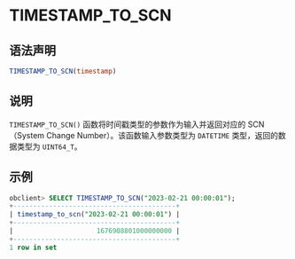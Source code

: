 # TIMESTAMP_TO_SCN

## 语法声明

```sql
TIMESTAMP_TO_SCN(timestamp)
```

## 说明

`TIMESTAMP_TO_SCN()` 函数将时间戳类型的参数作为输入并返回对应的 SCN（System Change Number）。该函数输入参数类型为 `DATETIME` 类型，返回的数据类型为 `UINT64_T`。

## 示例

```sql
obclient> SELECT TIMESTAMP_TO_SCN("2023-02-21 00:00:01");
+-----------------------------------------+
| timestamp_to_scn("2023-02-21 00:00:01") |
+-----------------------------------------+
|                     1676908801000000000 |
+-----------------------------------------+
1 row in set
```
